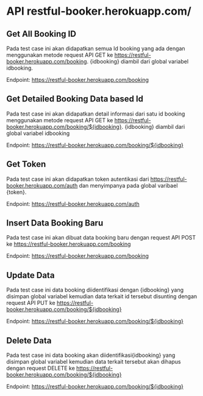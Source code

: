 # API restful-booker.herokuapp.com/

## Get All Booking ID
Pada test case ini akan didapatkan semua Id booking yang ada dengan menggunakan metode request API GET ke https://restful-booker.herokuapp.com/booking. {idbooking} diambil dari global variabel idbooking. 

Endpoint: https://restful-booker.herokuapp.com/booking

## Get Detailed Booking Data based Id
Pada test case ini akan didapatkan detail informasi dari satu id booking menggunakan metode request API GET ke https://restful-booker.herokuapp.com/booking/${idbooking}. {idbooking} diambil dari global variabel idbooking

Endpoint: https://restful-booker.herokuapp.com/booking/${idbooking}

## Get Token
Pada test case ini akan didapatkan token autentikasi dari https://restful-booker.herokuapp.com/auth dan menyimpanya pada global varibael {token}.

Endpoint: https://restful-booker.herokuapp.com/auth

## Insert Data Booking Baru
Pada test case ini akan dibuat data booking baru dengan request API POST ke https://restful-booker.herokuapp.com/booking

Endpoint: https://restful-booker.herokuapp.com/booking

## Update Data 
Pada test case ini data booking diidentifikasi dengan {idbooking} yang disimpan global variabel kemudian data terkait id tersebut disunting dengan request API PUT ke https://restful-booker.herokuapp.com/booking/${idbooking}

Endpoint: https://restful-booker.herokuapp.com/booking/${idbooking}

## Delete Data
Pada test case ini data booking akan diidentifikasi{idbooking} yang disimpan global variabel kemudian data terkait tersebut akan dihapus dengan request DELETE ke https://restful-booker.herokuapp.com/booking/${idbooking}

Endpoint: https://restful-booker.herokuapp.com/booking/${idbooking}
